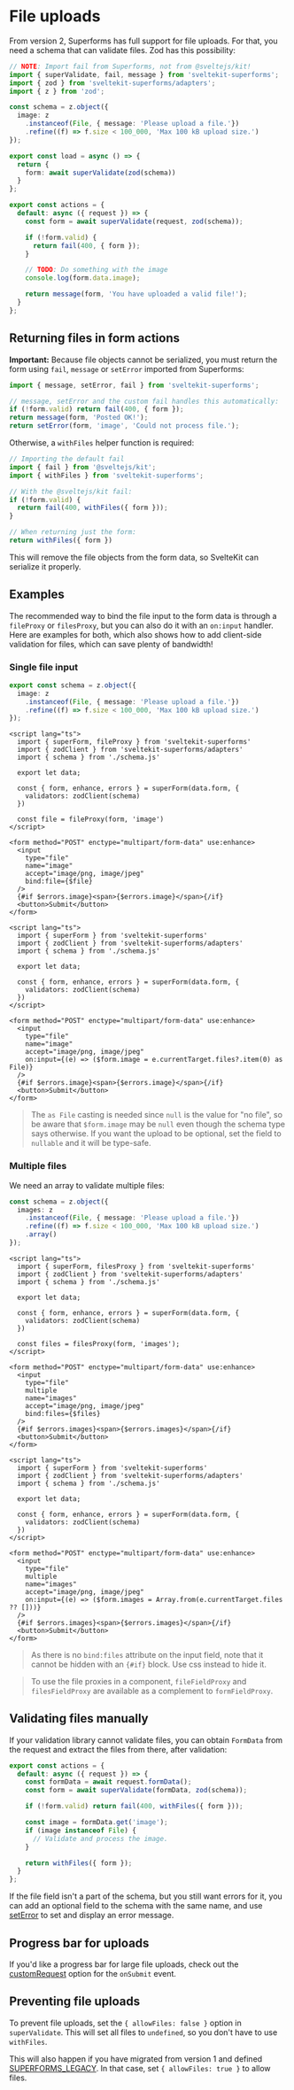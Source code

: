 <script lang="ts">
  import Head from '$lib/Head.svelte'
  import Next from '$lib/Next.svelte'
  import Examples from './Examples.svelte'
  import { concepts } from '$lib/navigation/sections'
</script>

# File uploads

<Head title="File upload and validation" />

From version 2, Superforms has full support for file uploads. For that, you need a schema that can validate files. Zod has this possibility:

```ts
// NOTE: Import fail from Superforms, not from @sveltejs/kit!
import { superValidate, fail, message } from 'sveltekit-superforms';
import { zod } from 'sveltekit-superforms/adapters';
import { z } from 'zod';

const schema = z.object({
  image: z
    .instanceof(File, { message: 'Please upload a file.'})
    .refine((f) => f.size < 100_000, 'Max 100 kB upload size.')
});

export const load = async () => {
  return { 
    form: await superValidate(zod(schema))
  }
};

export const actions = {
  default: async ({ request }) => {
    const form = await superValidate(request, zod(schema));

    if (!form.valid) {
      return fail(400, { form });
    }

    // TODO: Do something with the image
    console.log(form.data.image);

    return message(form, 'You have uploaded a valid file!');
  }
};
```

## Returning files in form actions

**Important:** Because file objects cannot be serialized, you must return the form using `fail`, `message` or `setError` imported from Superforms:

```ts
import { message, setError, fail } from 'sveltekit-superforms';

// message, setError and the custom fail handles this automatically:
if (!form.valid) return fail(400, { form });
return message(form, 'Posted OK!');
return setError(form, 'image', 'Could not process file.');
```

Otherwise, a `withFiles` helper function is required:

```ts
// Importing the default fail
import { fail } from '@sveltejs/kit';
import { withFiles } from 'sveltekit-superforms';

// With the @sveltejs/kit fail:
if (!form.valid) {
  return fail(400, withFiles({ form }));
}

// When returning just the form:
return withFiles({ form })
```

This will remove the file objects from the form data, so SvelteKit can serialize it properly.

## Examples

The recommended way to bind the file input to the form data is through a `fileProxy` or `filesProxy`, but you can also do it with an `on:input` handler. Here are examples for both, which also shows how to add client-side validation for files, which can save plenty of bandwidth!

### Single file input

```ts
export const schema = z.object({
  image: z
    .instanceof(File, { message: 'Please upload a file.'})
    .refine((f) => f.size < 100_000, 'Max 100 kB upload size.')
});
```

<Examples>
<span slot="proxy">

```svelte
<script lang="ts">
  import { superForm, fileProxy } from 'sveltekit-superforms'
  import { zodClient } from 'sveltekit-superforms/adapters'
  import { schema } from './schema.js'

  export let data;

  const { form, enhance, errors } = superForm(data.form, {
    validators: zodClient(schema)
  })

  const file = fileProxy(form, 'image')
</script>

<form method="POST" enctype="multipart/form-data" use:enhance>
  <input
    type="file"
    name="image"
    accept="image/png, image/jpeg"
    bind:file={$file}
  />
  {#if $errors.image}<span>{$errors.image}</span>{/if}
  <button>Submit</button>
</form>
```

</span>
<span slot="input">

```svelte
<script lang="ts">
  import { superForm } from 'sveltekit-superforms'
  import { zodClient } from 'sveltekit-superforms/adapters'
  import { schema } from './schema.js'

  export let data;

  const { form, enhance, errors } = superForm(data.form, {
    validators: zodClient(schema)
  })
</script>

<form method="POST" enctype="multipart/form-data" use:enhance>
  <input
    type="file"
    name="image"
    accept="image/png, image/jpeg"
    on:input={(e) => ($form.image = e.currentTarget.files?.item(0) as File)}
  />
  {#if $errors.image}<span>{$errors.image}</span>{/if}
  <button>Submit</button>
</form>
```

> The `as File` casting is needed since `null` is the value for "no file", so be aware that `$form.image` may be `null` even though the schema type says otherwise. If you want the upload to be optional, set the field to `nullable` and it will be type-safe.

</span>
</Examples>

### Multiple files

We need an array to validate multiple files:

```ts
const schema = z.object({
  images: z
    .instanceof(File, { message: 'Please upload a file.'})
    .refine((f) => f.size < 100_000, 'Max 100 kB upload size.')
    .array()
});
```

<Examples>
<span slot="proxy">

```svelte
<script lang="ts">
  import { superForm, filesProxy } from 'sveltekit-superforms'
  import { zodClient } from 'sveltekit-superforms/adapters'
  import { schema } from './schema.js'

  export let data;

  const { form, enhance, errors } = superForm(data.form, {
    validators: zodClient(schema)
  })

  const files = filesProxy(form, 'images');
</script>

<form method="POST" enctype="multipart/form-data" use:enhance>
  <input
    type="file"
    multiple
    name="images"
    accept="image/png, image/jpeg"
    bind:files={$files}
  />
  {#if $errors.images}<span>{$errors.images}</span>{/if}
  <button>Submit</button>
</form>
```

</span>
<span slot="input">

```svelte
<script lang="ts">
  import { superForm } from 'sveltekit-superforms'
  import { zodClient } from 'sveltekit-superforms/adapters'
  import { schema } from './schema.js'

  export let data;

  const { form, enhance, errors } = superForm(data.form, {
    validators: zodClient(schema)
  })
</script>

<form method="POST" enctype="multipart/form-data" use:enhance>
  <input
    type="file"
    multiple
    name="images"
    accept="image/png, image/jpeg"
    on:input={(e) => ($form.images = Array.from(e.currentTarget.files ?? []))}
  />
  {#if $errors.images}<span>{$errors.images}</span>{/if}
  <button>Submit</button>
</form>
```

> As there is no `bind:files` attribute on the input field, note that it cannot be hidden with an `{#if}` block. Use css instead to hide it.

</span>
</Examples>

> To use the file proxies in a component, `fileFieldProxy` and `filesFieldProxy` are available as a complement to `formFieldProxy`.

## Validating files manually

If your validation library cannot validate files, you can obtain `FormData` from the request and extract the files from there, after validation:

```ts
export const actions = {
  default: async ({ request }) => {
    const formData = await request.formData();
    const form = await superValidate(formData, zod(schema));

    if (!form.valid) return fail(400, withFiles({ form }));

    const image = formData.get('image');
    if (image instanceof File) {
      // Validate and process the image.
    }

    return withFiles({ form });
  }
};
```

If the file field isn't a part of the schema, but you still want errors for it, you can add an optional field to the schema with the same name, and use [setError](/concepts/error-handling#seterror) to set and display an error message.

## Progress bar for uploads

If you'd like a progress bar for large file uploads, check out the [customRequest](/concepts/events#customrequest) option for the `onSubmit` event.

## Preventing file uploads

To prevent file uploads, set the `{ allowFiles: false }` option in `superValidate`. This will set all files to `undefined`, so you don't have to use `withFiles`. 

This will also happen if you have migrated from version 1 and defined [SUPERFORMS_LEGACY](/migration-v2/#the-biggest-change-important). In that case, set `{ allowFiles: true }` to allow files.

<Next section={concepts} />
